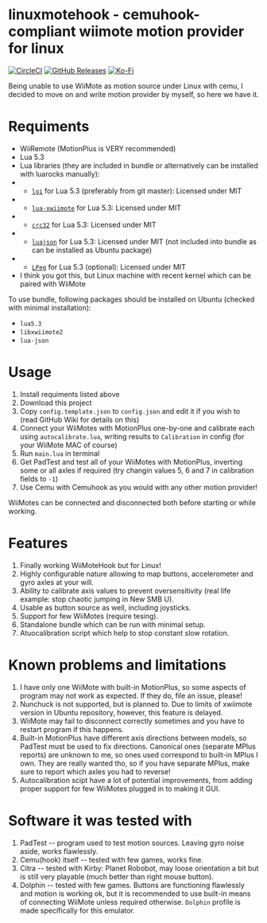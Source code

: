 # linuxmotehook - cemuhook-compliant wiimote motion provider for linux
[![CircleCI](https://img.shields.io/circleci/build/github/v1993/linuxmotehook)](https://circleci.com/gh/v1993/linuxmotehook)
[![GitHub Releases](https://img.shields.io/github/downloads/v1993/linuxmotehook/latest/total)](https://github.com/v1993/linuxmotehook/releases/latest)
[![Ko-Fi](https://img.shields.io/badge/sponsor-Ko--Fi-brightgreen)](https://ko-fi.com/v19930312)

Being unable to use WiiMote as motion source under Linux with cemu, I decided to move on and write motion provider by myself, so here we have it.

# Requiments

* WiiRemote (MotionPlus is VERY recommended)
* Lua 5.3
* Lua libraries (they are included in bundle or alternatively can be installed with luarocks manually):
* * [`lgi`](https://github.com/pavouk/lgi) for Lua 5.3 (preferably from git master): Licensed under MIT
* * [`lua-xwiimote`](https://github.com/v1993/lua-xwiimote) for Lua 5.3: Licensed under MIT
* * [`crc32`](https://luarocks.org/modules/hjelmeland/crc32) for Lua 5.3: Licensed under MIT
* * [`luajson`](https://github.com/harningt/luajson) for Lua 5.3: Licensed under MIT (not included into bundle as can be installed as Ubuntu package)
* * [`LPeg`](https://luarocks.org/modules/gvvaughan/lpeg) for Lua 5.3 (optional): Licensed under MIT
* I think you got this, but Linux machine with recent kernel which can be paired with WiiMote

To use bundle, following packages should be installed on Ubuntu (checked with minimal installation):

* `lua5.3`
* `libxwiimote2`
* `lua-json`

# Usage

1. Install requiments listed above
2. Download this project
3. Copy `config.template.json` to `config.json` and edit it if you wish to (read GitHub Wiki for details on this)
4. Connect your WiiMotes with MotionPlus one-by-one and calibrate each using `autocalibrate.lua`, writing results to `Calibration` in config (for your WiiMote MAC of course)
5. Run `main.lua` in terminal
6. Get PadTest and test all of your WiiMotes with MotionPlus, inverting some or all axles if required (try changin values 5, 6 and 7 in calibration fields to `-1`)
7. Use Cemu with Cemuhook as you would with any other motion provider!

WiiMotes can be connected and disconnected both before starting or while working.

# Features

1. Finally working WiiMoteHook but for Linux!
2. Highly configurable nature allowing to map buttons, accelerometer and gyro axles at your will.
3. Ability to calibrate axis values to prevent oversensitivity (real life example: stop chaotic jumping in New SMB U).
4. Usable as button source as well, including joysticks.
5. Support for few WiiMotes (require tesing).
6. Standalone bundle which can be run with minimal setup.
7. Atuocalibration script which help to stop constant slow rotation.

# Known problems and limitations

1. I have only one WiiMote with built-in MotionPlus, so some aspects of program may not work as expected. If they do, file an issue, please!
2. Nunchuck is not supported, but is planned to. Due to limits of xwiimote version in Ubuntu repository, however, this feature is delayed.
3. WiiMote may fail to disconnect correctly sometimes and you have to restart program if this happens.
4. Built-in MotionPlus have different axis directions between models, so PadTest must be used to fix directions.
Canonical ones (separate MPlus reports) are unknown to me, so ones used correspond to built-in MPlus I own.
They are really wanted tho, so if you have separate MPlus, make sure to report which axles you had to reverse!
5. Autocalibration scipt have a lot of potential improvements, from adding proper support for few WiiMotes plugged in to making it GUI.

# Software it was tested with

1. PadTest -- program used to test motion sources. Leaving gyro noise aside, works flawlessly.
2. Cemu(hook) itself -- tested with few games, works fine.
3. Citra -- tested with Kirby: Planet Robobot, may loose orientation a bit but is still very playable (much better than right mouse button).
4. Dolphin -- tested with few games. Buttons are functioning flawlessly and motion is working ok, but it is recommended to use built-in means
of connecting WiiMote unless required otherwise. `Dolphin` profile is made specifically for this emulator.
